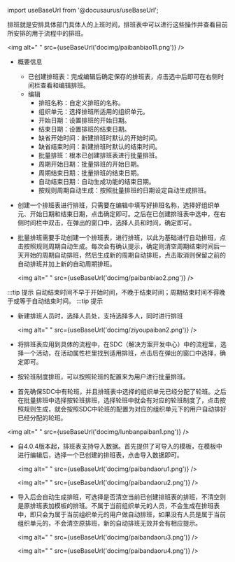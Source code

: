 
import useBaseUrl from '@docusaurus/useBaseUrl';

排班就是安排具体部门具体人的上班时间，排班表中可以进行这些操作并查看目前所安排的用于流程中的排班。

<img alt=" " src={useBaseUrl('docimg/paibanbiao11.png')} />

* 概要信息
  * 已创建排班表：完成编辑后确定保存的排班表，点击选中后即可在右侧时间栏查看和编辑排班。
  * 编辑
    * 排班名称：自定义排班的名称。
    * 组织单元：选择排班所适用的组织单元。
    * 开始日期：设置排班的开始日期。
    * 结束日期：设置排班的结束日期。
    * 缺省开始时间：新建排班时默认的开始时间。
    * 缺省结束时间：新建排班时默认的结束时间。
    * 批量排班：根本已创建排班表进行批量排班。
    * 周期开始日期：批量排班的开始日期。
    * 周期结束日期：批量排班的结束日期。
    * 自动结束日期：自动生成功能的结束日期。
    * 按规则周期自动生成：按照批量排班的日期设定自动生成排班。

* 创建一个排班表进行排班，只需要在编辑中填写好排班名称，选择好组织单元、开始日期和结束日期，点击确定即可。之后在已创建排班表中选中，在右侧时间栏中双击，在弹出的窗口中，选择人员和时间，确定即可。

* 批量排班需要手动创建一个排班表，进行排班，以此为基础进行自动排班，点击按照规则周期自动生成。每次会有确认提示，确定则清空周期结束时间后一天开始的周期自动排班，然后生成新的周期自动排班，点击取消则保留之前的自动排班并加上新的自动周期排班。

  <img alt=" " src={useBaseUrl('docimg/paibanbiao2.png')} />

:::tip 提示
自动结束时间不早于开始时间，不晚于结束时间；周期结束时间不得晚于或等于自动结束时间。
:::tip 提示

* 新建排班人员时，选择人员处，支持选择多人，同时进行排班

  <img alt=" " src={useBaseUrl('docimg/ziyoupaiban2.png')} />

* 将排班表应用到具体的流程中，在SDC（解决方案开发中心）中的流程里，选择一个活动，在活动属性栏里找到适用排班，点击后在弹出的窗口中选择，确定即可。

* 按轮班制度排班，可以按照轮班的配置来为用户进行批量排班。

* 首先确保SDC中有轮班，并且排班表中选择的组织单元已经分配了轮班。之后在批量排班中选择按轮班排班，选择轮班中就会有对应的轮班制度了，点击按照规则生成，就会按照SDC中轮班的配置为对应的组织单元下的用户自动排好已经分配的轮班。

<img alt=" " src={useBaseUrl('docimg/lunbanpaiban1.png')} />

* 自4.0.4版本起，排班表支持导入数据。首先提供了可导入的模板，在模板中进行编辑后，选择一个已创建的排班表，点击导入数据即可。

  <img alt=" " src={useBaseUrl('docimg/paibandaoru1.png')} />

  <img alt=" " src={useBaseUrl('docimg/paibandaoru2.png')} />

* 导入后会自动生成排班，可选择是否清空当前已创建排班表的排班，不清空则是原排班表加模板的排班。不属于当前组织单元的人员，不会生成在排班表中，即只会为属于当前组织单元的用户做自动排班，如果没有人员是属于当前组织单元的，不会清空原排班，新的自动排班无效并会有相应提示。

  <img alt=" " src={useBaseUrl('docimg/paibandaoru3.png')} />

  <img alt=" " src={useBaseUrl('docimg/paibandaoru4.png')} />